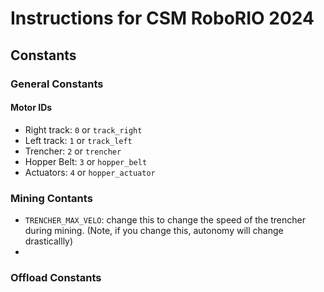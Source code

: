 # Instructions for CSM RoboRIO 2024


## Constants
### General Constants
#### Motor IDs
- Right track: `0` or `track_right`
- Left track: `1` or `track_left`
- Trencher: `2` or `trencher`
- Hopper Belt: `3` or `hopper_belt`
- Actuators: `4` or `hopper_actuator`

### Mining Contants
- `TRENCHER_MAX_VELO`: change this to change the speed of the trencher during mining. (Note, if you change this, autonomy will change drasticallly)
- 

### Offload Constants